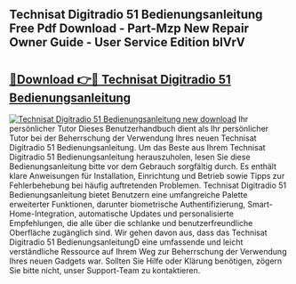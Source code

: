 ## Technisat Digitradio 51 Bedienungsanleitung Free Pdf Download - Part-Mzp New Repair Owner Guide - User Service Edition blVrV

# <h2><a href="http://df1zay.blite.top/?on=Technisat+Digitradio+51+Bedienungsanleitung">🔗Download 👉🔴 Technisat Digitradio 51 Bedienungsanleitung</a></h2>

[![Technisat Digitradio 51 Bedienungsanleitung new download](https://i.imgur.com/lujVjoI.png)](http://df1zay.blite.top/?on=Technisat+Digitradio+51+Bedienungsanleitung)
Ihr persönlicher Tutor Dieses Benutzerhandbuch dient als Ihr persönlicher Tutor bei der Beherrschung der Verwendung Ihres neuen Technisat Digitradio 51 Bedienungsanleitung. Um das Beste aus Ihrem Technisat Digitradio 51 Bedienungsanleitung herauszuholen, lesen Sie diese Bedienungsanleitung bitte vor dem Gebrauch sorgfältig durch. Es enthält klare Anweisungen für Installation, Einrichtung und Betrieb sowie Tipps zur Fehlerbehebung bei häufig auftretenden Problemen. Technisat Digitradio 51 Bedienungsanleitung bietet Benutzern eine umfangreiche Palette erweiterter Funktionen, darunter biometrische Authentifizierung, Smart-Home-Integration, automatische Updates und personalisierte Empfehlungen, die alle über die schlanke und benutzerfreundliche Oberfläche zugänglich sind. Wir gehen davon aus, dass das Technisat Digitradio 51 BedienungsanleitungD eine umfassende und leicht verständliche Ressource auf Ihrem Weg zur Beherrschung der Verwendung Ihres neuen Gadgets war. Sollten Sie Hilfe oder Klärung benötigen, zögern Sie bitte nicht, unser Support-Team zu kontaktieren.
